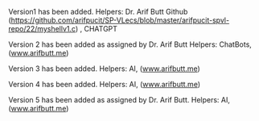 Version1 has been added.
Helpers: 
Dr. Arif Butt Github (https://github.com/arifpucit/SP-VLecs/blob/master/arifpucit-spvl-repo/22/myshellv1.c) , CHATGPT


Version 2 has been added as assigned by Dr. Arif Butt
Helpers:
ChatBots, (www.arifbutt.me) 

Version 3 has been added.
Helpers:
AI, (www.arifbutt.me) 

Version 4 has been added.
Helpers:
AI, (www.arifbutt.me)

Version 5 has been added as assigned by Dr. Arif Butt.
Helpers:
AI, (www.arifbutt.me)
